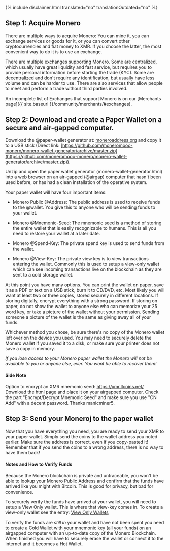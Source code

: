 {% include disclaimer.html translated="no" translationOutdated="no" %}

## Step 1: Acquire Monero

There are multiple ways to acquire Monero: You can mine it, you can exchange services or goods for it, or you can convert other cryptocurrencies and fiat money to XMR. If you choose the latter, the most convenient way to do it is to use an exchange.

There are multiple exchanges supporting Monero. Some are centralized, which usually have great liquidity and fast service, but requires you to provide personal information before starting the trade (KYC). Some are decentralized and don't require any identification, but usually have less volume and can be harder to use. There are also services that allow people to meet and perform a trade without third parties involved.

An incomplete list of Exchanges that support Monero is on our [Merchants page]({{ site.baseurl }}/community/merchants/#exchanges).

## Step 2: Download and create a Paper Wallet on a secure and air-gapped computer.

Download the @paper-wallet generator at: [moneroaddress.org](https://moneroaddress.org) and copy it to a USB stick (Direct link: [https://github.com/moneromooo-monero/monero-wallet-generator/archive/master.zip](https://github.com/moneromooo-monero/monero-wallet-generator/archive/master.zip)).

Unzip and open the paper wallet generator (monero-wallet-generator.html) into a web browser on an air-gapped (@airgap) computer that hasn't been used before, or has had a clean installation of the operative system.

Your paper wallet will have four important items:

- Monero Public @Address: The public address is used to receive funds to the @wallet. You give this to anyone who will be sending funds to your wallet.

- Monero @Mnemonic-Seed: The mnemonic seed is a method of storing the entire wallet that is easily recognizable to humans.  This is all you need to restore your wallet at a later date.

- Monero @Spend-Key: The private spend key is used to send funds from the wallet.

- Monero @View-Key: The private view key is to view transactions entering the wallet. Commonly this is used to setup a view-only wallet which can see incoming transactions live on the blockchain as they are sent to a cold storage wallet.

At this point you have many options. You can print the wallet on paper, save it as a PDF or text on a USB stick, burn it to CD/DVD, etc. Most likely you will want at least two or three copies, stored securely in different locations. If storing digitally, encrypt everything with a strong password.  If storing on paper, do not show the wallet to anyone else who can memorize your 25 word key, or take a picture of the wallet without your permission.  Sending someone a picture of the wallet is the same as giving away all of your funds.

Whichever method you chose, be sure there's no copy of the Monero wallet left over on the device you used. You may need to securely delete the Monero wallet if you saved it to a disk, or make sure your printer does not save a copy in memory.

*If you lose access to your Monero paper wallet the Monero will not be available to you or anyone else, ever. You wont be able to recover them!*

#### Side Note

Option to encrypt an XMR mnemonic seed: https://xmr.llcoins.net/  
Download the html page and place it on your airgapped computer. Check the part "Encrypt/Decrypt Mnemonic Seed" and make sure you use "CN Add" with a decent password. Thanks manicminer5.

## Step 3: Send your Moneroj to the paper wallet

Now that you have everything you need, you are ready to send your XMR to your paper wallet. Simply send the coins to the wallet address you noted earlier. Make sure the address is correct, even if you copy-pasted it! Remember that if you send the coins to a wrong address, there is no way to have them back!  

#### Notes and How to Verify Funds

Because the Monero blockchain is private and untraceable, you won't be able to lookup your Monero Public Address and confirm that the funds have arrived like you might with Bitcoin. This is good for privacy, but bad for convenience.

To securely verify the funds have arrived at your wallet, you will need to setup a View Only wallet. This is where that view-key comes in. To create a view-only wallet see the entry: [View Only Wallets]({{site.baseurl}}/resources/user-guides/view_only.html)

To verify the funds are *still in* your wallet and have not been spent you need to create a Cold Wallet with your mnemonic key (all your funds) on an airgapped computer with an up-to-date copy of the Monero Blockchain. When finished you will have to securely erase the wallet or connect it to the internet and it becomes a Hot Wallet.
